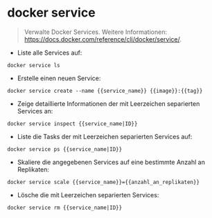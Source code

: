 # docker service

> Verwalte Docker Services.
> Weitere Informationen: <https://docs.docker.com/reference/cli/docker/service/>.

- Liste alle Services auf:

`docker service ls`

- Erstelle einen neuen Service:

`docker service create --name {{service_name}} {{image}}:{{tag}}`

- Zeige detaillierte Informationen der mit Leerzeichen separierten Services an:

`docker service inspect {{service_name|ID}}`

- Liste die Tasks der mit Leerzeichen separierten Services auf:

`docker service ps {{service_name|ID}}`

- Skaliere die angegebenen Services auf eine bestimmte Anzahl an Replikaten:

`docker service scale {{service_name}}={{anzahl_an_replikaten}}`

- Lösche die mit Leerzeichen separierten Services:

`docker service rm {{service_name|ID}}`
